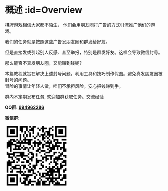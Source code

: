 # 概述 :id=Overview

棋牌游戏相信大家都不陌生， 他们会用朋友圈打广告的方式引流推广他们的游戏。  

我们的任务就是按照这些广告发朋友圈和群发给好友。  

但是直接发或引起别人反感、甚至举报，特别是群发好友。这样会导致微信封号。  

那么能否不真发朋友圈，又能赚到钱呢?  


本篇教程就旨在解决上述封号问题，利用工具和技巧制作假图。避免真发朋友圈被封号的问题。  
冒险的事情让年轻人做，咱们不承担风险。安心把钱赚到手。

群内不定期发布任务, 欢迎加群获取任务。交流经验  

**QQ群: [994962286][QQ]**

**微信群:**

<img src="_media/QRCode-03-07.png" width="40%" height="40%">  













[QQ]: https://jq.qq.com/?_wv=1027&k=5QfnomQ
[WX]: /_media/QRCode-03-07.png
[做个截图_tool]: http://w7t.cn/pEXg
[彩蛋]: 恭喜你发现彩蛋
